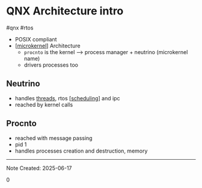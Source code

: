 # QNX Architecture intro 

#qnx #rtos 

- POSIX compliant 
- [[microkernel]] Architecture
  - `procnto` is the kernel --> process manager + neutrino (microkernel name) 
  - drivers processes too

## Neutrino

- handles [threads](process.md), rtos [[scheduling]] and ipc
- reached by kernel calls

## Procnto

- reached with message passing
- pid 1
- handles processes creation and destruction, memory

---
Note Created: 2025-06-17


[//begin]: # "Autogenerated link references for markdown compatibility"
[microkernel]: microkernel.md "microkernel"
[scheduling]: scheduling.md "scheduling"
[//end]: # "Autogenerated link references"
0
